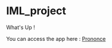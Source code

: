 # IML_project

What's Up !

You can access the app here : <a href="https://alexgir.github.io/IML_project/Site-projet/html/mainPage.html">Prononce</a>
